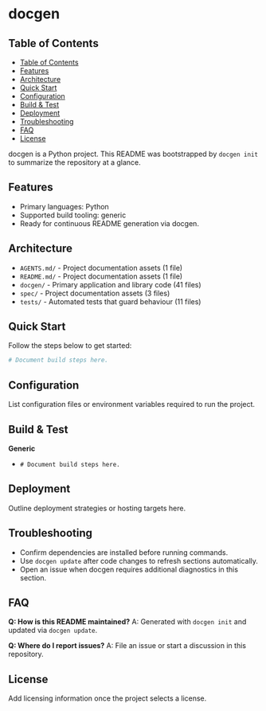 # docgen

<!-- docgen:begin:toc -->
## Table of Contents
- [Table of Contents](#table-of-contents)
- [Features](#features)
- [Architecture](#architecture)
- [Quick Start](#quick-start)
- [Configuration](#configuration)
- [Build & Test](#build-test)
- [Deployment](#deployment)
- [Troubleshooting](#troubleshooting)
- [FAQ](#faq)
- [License](#license)
<!-- docgen:end:toc -->

<!-- docgen:begin:intro -->
docgen is a Python project. This README was bootstrapped by ``docgen init`` to summarize the repository at a glance.
<!-- docgen:end:intro -->

## Features

<!-- docgen:begin:features -->
- Primary languages: Python
- Supported build tooling: generic
- Ready for continuous README generation via docgen.
<!-- docgen:end:features -->

## Architecture

<!-- docgen:begin:architecture -->
- `AGENTS.md/` - Project documentation assets (1 file)
- `README.md/` - Project documentation assets (1 file)
- `docgen/` - Primary application and library code (41 files)
- `spec/` - Project documentation assets (3 files)
- `tests/` - Automated tests that guard behaviour (11 files)
<!-- docgen:end:architecture -->

## Quick Start

<!-- docgen:begin:quickstart -->
Follow the steps below to get started:

```bash
# Document build steps here.
```
<!-- docgen:end:quickstart -->

## Configuration

<!-- docgen:begin:configuration -->
List configuration files or environment variables required to run the project.
<!-- docgen:end:configuration -->

## Build & Test

<!-- docgen:begin:build_and_test -->
**Generic**
- `# Document build steps here.`
<!-- docgen:end:build_and_test -->

## Deployment

<!-- docgen:begin:deployment -->
Outline deployment strategies or hosting targets here.
<!-- docgen:end:deployment -->

## Troubleshooting

<!-- docgen:begin:troubleshooting -->
- Confirm dependencies are installed before running commands.
- Use `docgen update` after code changes to refresh sections automatically.
- Open an issue when docgen requires additional diagnostics in this section.
<!-- docgen:end:troubleshooting -->

## FAQ

<!-- docgen:begin:faq -->
**Q: How is this README maintained?**
A: Generated with `docgen init` and updated via `docgen update`.

**Q: Where do I report issues?**
A: File an issue or start a discussion in this repository.
<!-- docgen:end:faq -->

## License

<!-- docgen:begin:license -->
Add licensing information once the project selects a license.
<!-- docgen:end:license -->
